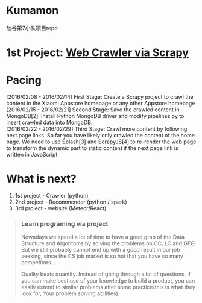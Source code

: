 # Kumamon
硅谷第7小队项目repo

# 1st Project: [Web Crawler via Scrapy](http://bittiger.io/microproject/oYDSG6MSFihpiNJ66)

# Pacing
[2016/02/08 - 2016/02/14] First Stage: Create a Scrapy project to crawl the content in the Xiaomi Appstore homepage or any other Appstore homepage     
[2016/02/15 - 2016/02/21] Second Stage: Save the crawled content in MongoDB[2]. Install Python MongoDB driver and modify pipelines.py to insert crawled data into MongoDB.      
[2016/02/22 - 2016/02/29] Third Stage: Crawl more content by following next page links. So far you have likely only crawled the content of the home page. We need to use Splash[3] and ScrapyJS[4] to re-render the web page to transform the dynamic part to static content if the next page link is written in JavaScript    

# What is next?
1. 1st project - Crawler (python)  
2. 2nd project - Recommender (python / spark)  
3. 3rd project - website (Meteor/React)   

> ### Learn programing via project
> Nowadays we spend a lot of time to have a good grap of the Data Structure and Algorithms by solving the problems on CC, LC and GFG.
> But we still probably cannot end up with a good result in our job seeking, since the CS job market is so hot that you have so many competitors...
> 
> Quality beats quantity. Instead of going through a lot of questions, if you can make best use of your knowledge to build a product, 
> you can easily extend to similar problems after some practice(this is what they look for, Your problem solving abilities).



